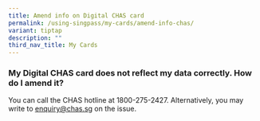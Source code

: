 ```yaml
---
title: Amend info on Digital CHAS card
permalink: /using-singpass/my-cards/amend-info-chas/
variant: tiptap
description: ""
third_nav_title: My Cards
---
```

<h3>My Digital CHAS card does not reflect my data correctly. How do I amend it?</h3>
<p>You can call the CHAS hotline at 1800-275-2427. Alternatively, you may
write to <a href="mailto:enquiry@chas.sg" rel="noopener noreferrer nofollow" target="_blank"><u>enquiry@chas.sg</u></a> on
the issue.</p>